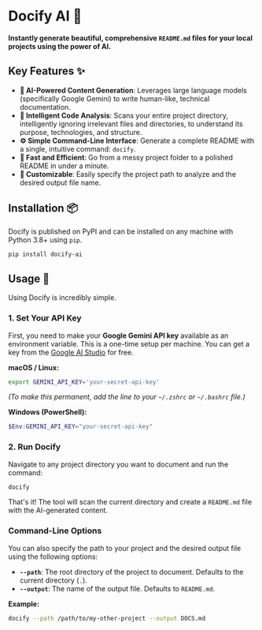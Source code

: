 # Docify AI 🚀

**Instantly generate beautiful, comprehensive `README.md` files for your local projects using the power of AI.**


## Key Features ✨

*   **🤖 AI-Powered Content Generation**: Leverages large language models (specifically Google Gemini) to write human-like, technical documentation.
*   **📂 Intelligent Code Analysis**: Scans your entire project directory, intelligently ignoring irrelevant files and directories, to understand its purpose, technologies, and structure.
*   **⚙️ Simple Command-Line Interface**: Generate a complete README with a single, intuitive command: `docify`.
*   **🚀 Fast and Efficient**: Go from a messy project folder to a polished README in under a minute.
*   **🔧 Customizable**: Easily specify the project path to analyze and the desired output file name.


## Installation 📦

Docify is published on PyPI and can be installed on any machine with Python 3.8+ using `pip`.

```bash
pip install docify-ai
```

## Usage 🚀

Using Docify is incredibly simple.

### 1. Set Your API Key

First, you need to make your **Google Gemini API key** available as an environment variable. This is a one-time setup per machine. You can get a key from the [Google AI Studio](https://aistudio.google.com/app/apikey) for free.

**macOS / Linux:**

```bash
export GEMINI_API_KEY='your-secret-api-key'
```
*(To make this permanent, add the line to your `~/.zshrc` or `~/.bashrc` file.)*

**Windows (PowerShell):**

```powershell
$Env:GEMINI_API_KEY="your-secret-api-key"
```

### 2. Run Docify

Navigate to any project directory you want to document and run the command:

```bash
docify
```
That's it! The tool will scan the current directory and create a `README.md` file with the AI-generated content.

### Command-Line Options

You can also specify the path to your project and the desired output file using the following options:

*   **`--path`**: The root directory of the project to document. Defaults to the current directory (`.`).
*   **`--output`**: The name of the output file. Defaults to `README.md`.

**Example:**

```bash
docify --path /path/to/my-other-project --output DOCS.md
```